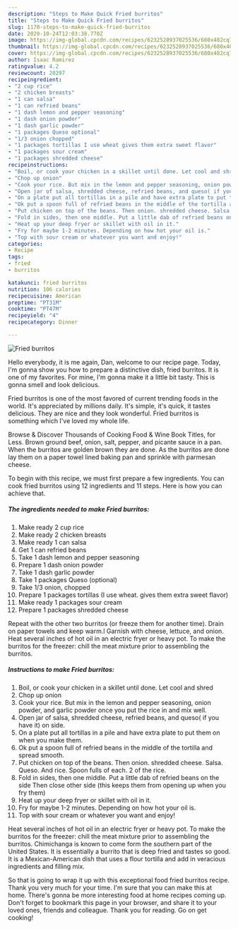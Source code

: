 ```yaml
---
description: "Steps to Make Quick Fried burritos"
title: "Steps to Make Quick Fried burritos"
slug: 1170-steps-to-make-quick-fried-burritos
date: 2020-10-24T12:03:38.770Z
image: https://img-global.cpcdn.com/recipes/6232528937025536/680x482cq70/fried-burritos-recipe-main-photo.jpg
thumbnail: https://img-global.cpcdn.com/recipes/6232528937025536/680x482cq70/fried-burritos-recipe-main-photo.jpg
cover: https://img-global.cpcdn.com/recipes/6232528937025536/680x482cq70/fried-burritos-recipe-main-photo.jpg
author: Isaac Ramirez
ratingvalue: 4.2
reviewcount: 20297
recipeingredient:
- "2 cup rice"
- "2 chicken breasts"
- "1 can salsa"
- "1 can refried beans"
- "1 dash lemon and pepper seasoning"
- "1 dash onion powder"
- "1 dash garlic powder"
- "1 packages Queso optional"
- "1/3 onion chopped"
- "1 packages tortillas I use wheat gives them extra sweet flavor"
- "1 packages sour cream"
- "1 packages shredded cheese"
recipeinstructions:
- "Boil, or cook your chicken in a skillet until done. Let cool and shred"
- "Chop up onion"
- "Cook your rice. But mix in the lemon and pepper seasoning, onion powder, and garlic powder once you put the rice in and mix well."
- "Open jar of salsa, shredded cheese, refried beans, and queso( if you have it) on side."
- "On a plate put all tortillas in a pile and have extra plate to put them on when you make them."
- "Ok put a spoon full of refried beans in the middle of the tortilla and spread smooth."
- "Put chicken on top of the beans. Then onion. shredded cheese. Salsa. Queso. And rice. Spoon fulls of each. 2 of the rice."
- "Fold in sides, then one middle. Put a little dab of refried beans on the side Then close other side  (this keeps them from opening up when you fry them)"
- "Heat up your deep fryer or skillet with oil in it."
- "Fry for maybe 1-2 minutes. Depending on how hot your oil is."
- "Top with sour cream or whatever you want and enjoy!"
categories:
- Recipe
tags:
- fried
- burritos

katakunci: fried burritos 
nutrition: 106 calories
recipecuisine: American
preptime: "PT31M"
cooktime: "PT47M"
recipeyield: "4"
recipecategory: Dinner

---
```



![Fried burritos](https://img-global.cpcdn.com/recipes/6232528937025536/680x482cq70/fried-burritos-recipe-main-photo.jpg)

Hello everybody, it is me again, Dan, welcome to our recipe page. Today, I'm gonna show you how to prepare a distinctive dish, fried burritos. It is one of my favorites. For mine, I'm gonna make it a little bit tasty. This is gonna smell and look delicious.

Fried burritos is one of the most favored of current trending foods in the world. It's appreciated by millions daily. It's simple, it's quick, it tastes delicious. They are nice and they look wonderful. Fried burritos is something which I've loved my whole life.

Browse &amp; Discover Thousands of Cooking Food &amp; Wine Book Titles, for Less. Brown ground beef, onion, salt, pepper, and picante sauce in a pan. When the burritos are golden brown they are done. As the burritos are done lay them on a paper towel lined baking pan and sprinkle with parmesan cheese.


To begin with this recipe, we must first prepare a few ingredients. You can cook fried burritos using 12 ingredients and 11 steps. Here is how you can achieve that.

<!--inarticleads1-->

##### The ingredients needed to make Fried burritos:

1. Make ready 2 cup rice
1. Make ready 2 chicken breasts
1. Make ready 1 can salsa
1. Get 1 can refried beans
1. Take 1 dash lemon and pepper seasoning
1. Prepare 1 dash onion powder
1. Take 1 dash garlic powder
1. Take 1 packages Queso (optional)
1. Take 1/3 onion, chopped
1. Prepare 1 packages tortillas (I use wheat. gives them extra sweet flavor)
1. Make ready 1 packages sour cream
1. Prepare 1 packages shredded cheese


Repeat with the other two burritos (or freeze them for another time). Drain on paper towels and keep warm.l Garnish with cheese, lettuce, and onion. Heat several inches of hot oil in an electric fryer or heavy pot. To make the burritos for the freezer: chill the meat mixture prior to assembling the burritos. 

<!--inarticleads2-->

##### Instructions to make Fried burritos:

1. Boil, or cook your chicken in a skillet until done. Let cool and shred
1. Chop up onion
1. Cook your rice. But mix in the lemon and pepper seasoning, onion powder, and garlic powder once you put the rice in and mix well.
1. Open jar of salsa, shredded cheese, refried beans, and queso( if you have it) on side.
1. On a plate put all tortillas in a pile and have extra plate to put them on when you make them.
1. Ok put a spoon full of refried beans in the middle of the tortilla and spread smooth.
1. Put chicken on top of the beans. Then onion. shredded cheese. Salsa. Queso. And rice. Spoon fulls of each. 2 of the rice.
1. Fold in sides, then one middle. Put a little dab of refried beans on the side Then close other side  (this keeps them from opening up when you fry them)
1. Heat up your deep fryer or skillet with oil in it.
1. Fry for maybe 1-2 minutes. Depending on how hot your oil is.
1. Top with sour cream or whatever you want and enjoy!


Heat several inches of hot oil in an electric fryer or heavy pot. To make the burritos for the freezer: chill the meat mixture prior to assembling the burritos. Chimichanga is known to come form the southern part of the United States. It is essentially a burrito that is deep fried and tastes so good. It is a Mexican-American dish that uses a flour tortilla and add in veracious ingredients and filling mix. 

So that is going to wrap it up with this exceptional food fried burritos recipe. Thank you very much for your time. I'm sure that you can make this at home. There's gonna be more interesting food at home recipes coming up. Don't forget to bookmark this page in your browser, and share it to your loved ones, friends and colleague. Thank you for reading. Go on get cooking!
